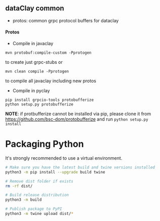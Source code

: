 ## dataClay common

- protos: common grpc protocol buffers for dataclay

#### Protos

- Compile in javaclay

```
mvn protobuf:compile-custom -Pprotogen
```
to create just grpc-stubs or
```
mvn clean compile -Pprotogen
```
to compile all javaclay including new protos
- Compile in pyclay

```
pip install grpcio-tools protobufferize
python setup.py protobufferize
```

**NOTE**: if protbufferize cannot be installed via pip, please clone
it from https://github.com/bsc-dom/protobufferize and run `python setup.py install`

# Packaging Python

It's strongly recommended to use a virtual environment.

```bash
# Make sure you have the latest build and twine versions installed
python3 -m pip install --upgrade build twine

# Remove dist folder if exists
rm -rf dist/

# Build release distribution
python3 -m build

# Publish package to PyPI
python3 -m twine upload dist/*
```

<!-- For testing -->
<!-- python3 -m twine upload --repository testpypi dist/* -->
